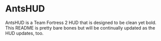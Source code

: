 # AntsHUD
AntsHUD is a Team Fortress 2 HUD that is designed to be clean yet bold. This README is pretty bare bones but will be continually updated as the HUD updates, too.
